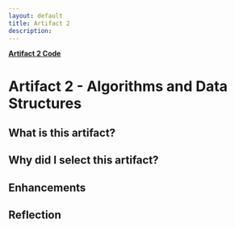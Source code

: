 ```yaml
---
layout: default
title: Artifact 2
description: 
---
```


[**Artifact 2 Code**]()

# Artifact 2 - Algorithms and Data Structures
## What is this artifact?


## Why did I select this artifact?

## Enhancements


## Reflection

